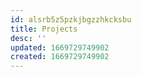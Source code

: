 ```yaml
---
id: alsrb5z5pzkjbgzzhkcksbu
title: Projects
desc: ''
updated: 1669729749902
created: 1669729749902
---
```

